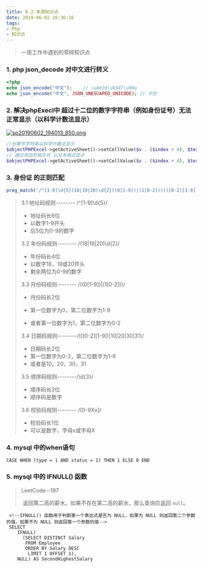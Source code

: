 ```yaml
---
title: 6.2-本周知识点
date: 2019-06-02 16:36:16
tags:
- Php
- 知识点
---
```


> 一周工作中遇到的零碎知识点
>
> <!--more-->

### 1. php json_decode 对中文进行转义

```php
<?php
echo json_encode("中文");    // \u4e2d\u6587\u00a
echo json_encode("中文", JSON_UNESCAPED_UNICODE); // 中文
```

### 2. 解决phpExecl中 超过十二位的数字字符串（例如身份证号）无法正常显示（以科学计数法显示）

[![sp20190602_194013_850.png](https://i.loli.net/2019/06/02/5cf3b6274316b86527.png)](https://i.loli.net/2019/06/02/5cf3b6274316b86527.png)

```php
//长数字字符串以科学计数法显示
$objectPHPExcel->getActiveSheet()->setCellValue($v . ($index + 4), $text);  
// 通过添加空格方式 以文本格式显示
$objectPHPExcel->getActiveSheet()->setCellValue($v . ($index + 4), $text."\t"); 
```



### 3. 身份证 的正则匹配

```php
preg_match('/^[1-9]\d{5}(18|19|20)\d{2}((0[1-9])|(1[0-2]))(([0-2][1-9])|10|20|30|31)\d{3}[0-9Xx]$/', $text)
```

> 3.1 地址码规则-------- /^[1-9]\d{5}/
>
> - 地址码长6位
> - 以数字1-9开头
> - 后5位为0-9的数字
>
> 3.2 年份码规则-------- /(18|19|20)\d{2}/
>
> - 年份码长4位
> - 以数字18，19或20开头
> - 剩余两位为0-9的数字
>
> 3.3 月份码规则-------- /((0[1-9])|(1[0-2]))/
>
> - 月份码长2位
>
> - 第一位数字为0，第二位数字为1-9
>
> - 或者第一位数字为1，第二位数字为0-2
>
> 3.4 日期码规则--------/(([0-2][1-9])|10|20|30|31)/
>
>   - 日期码长2位
>   - 第一位数字为0-2，第二位数字为1-9
>   - 或者是10，20，30，31
>
> 3.5  顺序码规则--------/\d{3}/
>
>   - 顺序码长3位
>   - 顺序码是数字
>
> 3.6 校验码规则-------- /[0-9Xx]/
>
>   - 校验码长1位
>   - 可以是数字，字母x或字母X



### 4. mysql 中的when语句

 ```mysql
 CASE WHEN (type = 1 AND status = 1) THEN 1 ELSE 0 END
 ```



### 5.  mysql 中的 IFNULL() 函数
>LeetCode--197 
>
>​	返回第二高的薪水。如果不存在第二高的薪水，那么查询应返回 `null`。

```mysql
 <!--IFNULL() 函数用于判断第一个表达式是否为 NULL，如果为 NULL 则返回第二个参数的值，如果不为 NULL 则返回第一个参数的值-->
 SELECT
    IFNULL(
      (SELECT DISTINCT Salary
       FROM Employee
       ORDER BY Salary DESC
        LIMIT 1 OFFSET 1),
    NULL) AS SecondHighestSalary
```


